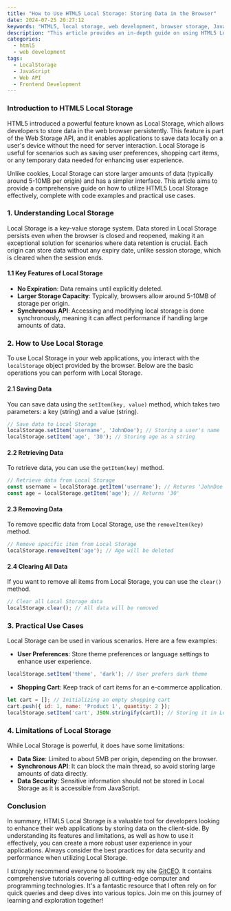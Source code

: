 ```yaml
---
title: "How to Use HTML5 Local Storage: Storing Data in the Browser"
date: 2024-07-25 20:27:12
keywords: "HTML5, local storage, web development, browser storage, JavaScript tutorial, client-side storage"
description: "This article provides an in-depth guide on using HTML5 Local Storage to store data in the browser. Learn how to utilize local storage for your web applications, understand its features, limitations, and practical use cases. The tutorial covers code examples, step-by-step instructions, and best practices, making it easier for developers at all levels to implement local storage in their projects."
categories:
  - html5
  - web development
tags:
  - LocalStorage
  - JavaScript
  - Web API
  - Frontend Development
---
```


### Introduction to HTML5 Local Storage

HTML5 introduced a powerful feature known as Local Storage, which allows developers to store data in the web browser persistently. This feature is part of the Web Storage API, and it enables applications to save data locally on a user's device without the need for server interaction. Local Storage is useful for scenarios such as saving user preferences, shopping cart items, or any temporary data needed for enhancing user experience. 

Unlike cookies, Local Storage can store larger amounts of data (typically around 5-10MB per origin) and has a simpler interface. This article aims to provide a comprehensive guide on how to utilize HTML5 Local Storage effectively, complete with code examples and practical use cases. 

<!-- more -->

### 1. Understanding Local Storage

Local Storage is a key-value storage system. Data stored in Local Storage persists even when the browser is closed and reopened, making it an exceptional solution for scenarios where data retention is crucial. Each origin can store data without any expiry date, unlike session storage, which is cleared when the session ends.

#### 1.1 Key Features of Local Storage
- **No Expiration**: Data remains until explicitly deleted.
- **Larger Storage Capacity**: Typically, browsers allow around 5-10MB of storage per origin.
- **Synchronous API**: Accessing and modifying local storage is done synchronously, meaning it can affect performance if handling large amounts of data.

### 2. How to Use Local Storage

To use Local Storage in your web applications, you interact with the `localStorage` object provided by the browser. Below are the basic operations you can perform with Local Storage.

#### 2.1 Saving Data
You can save data using the `setItem(key, value)` method, which takes two parameters: a key (string) and a value (string).

```javascript
// Save data to Local Storage
localStorage.setItem('username', 'JohnDoe'); // Storing a user's name
localStorage.setItem('age', '30'); // Storing age as a string
```

#### 2.2 Retrieving Data
To retrieve data, you can use the `getItem(key)` method.

```javascript
// Retrieve data from Local Storage
const username = localStorage.getItem('username'); // Returns 'JohnDoe'
const age = localStorage.getItem('age'); // Returns '30'
```

#### 2.3 Removing Data
To remove specific data from Local Storage, use the `removeItem(key)` method.

```javascript
// Remove specific item from Local Storage
localStorage.removeItem('age'); // Age will be deleted
```

#### 2.4 Clearing All Data
If you want to remove all items from Local Storage, you can use the `clear()` method.

```javascript
// Clear all Local Storage data
localStorage.clear(); // All data will be removed
```

### 3. Practical Use Cases

Local Storage can be used in various scenarios. Here are a few examples:

- **User Preferences**: Store theme preferences or language settings to enhance user experience.
  
```javascript
localStorage.setItem('theme', 'dark'); // User prefers dark theme
```

- **Shopping Cart**: Keep track of cart items for an e-commerce application.

```javascript
let cart = []; // Initializing an empty shopping cart
cart.push({ id: 1, name: 'Product 1', quantity: 2 });
localStorage.setItem('cart', JSON.stringify(cart)); // Storing it in Local Storage
```

### 4. Limitations of Local Storage

While Local Storage is powerful, it does have some limitations:
- **Data Size**: Limited to about 5MB per origin, depending on the browser.
- **Synchronous API**: It can block the main thread, so avoid storing large amounts of data directly.
- **Data Security**: Sensitive information should not be stored in Local Storage as it is accessible from JavaScript.

### Conclusion

In summary, HTML5 Local Storage is a valuable tool for developers looking to enhance their web applications by storing data on the client-side. By understanding its features and limitations, as well as how to use it effectively, you can create a more robust user experience in your applications. Always consider the best practices for data security and performance when utilizing Local Storage.

I strongly recommend everyone to bookmark my site [GitCEO](https://gitceo.com). It contains comprehensive tutorials covering all cutting-edge computer and programming technologies. It's a fantastic resource that I often rely on for quick queries and deep dives into various topics. Join me on this journey of learning and exploration together!